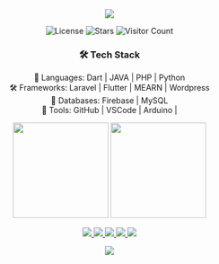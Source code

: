 <div align="center"> <img src="https://capsule-render.vercel.app/api?type=waving&height=250&text=⚡%20[Avishka%20bandara]%20⚡&fontAlign=50&fontAlignY=40&color=gradient&animation=twinkling" /> <br> 

![License](https://img.shields.io/badge/License-MIT-green.svg)
![Stars](https://img.shields.io/github/stars/Avishka-bandara/Avishka-bandara)
![Visitor Count](https://profile-counter.glitch.me/Avishka-bandara/count.svg)


### 🛠 Tech Stack
🧙 Languages: Dart | JAVA | PHP | Python <br>
🛠️ Frameworks: Laravel | Flutter | MEARN | Wordpress <br>
🧠 Databases: Firebase | MySQL <br>
🔧 Tools: GitHub | VSCode | Arduino | 

<p></p>


<p align="center"> 
  <img src="https://github-readme-stats.vercel.app/api?username=Avishka-bandara&show_icons=true&theme=radical" height="170"/> 
  <img src="https://github-readme-streak-stats.herokuapp.com/?user=Avishka-bandara&theme=radical" height="170"/> 
</p>


<p align="center"> 
  <a href="mailto:your-email@gmail.com" target="_blank">
    <img src="https://img.shields.io/badge/Gmail-%23D14836?style=for-the-badge&logo=gmail&logoColor=white"/>
  </a> 
  <a href="https://www.linkedin.com/in/avishka-bandara-49049a232" target="_blank">
    <img src="https://img.shields.io/badge/LinkedIn-%230077B5?style=for-the-badge&logo=linkedin&logoColor=white"/>
  </a> 
  <a href="https://twitter.com/your-twitter" target="_blank">
    <img src="https://img.shields.io/badge/Twitter-%231DA1F2?style=for-the-badge&logo=twitter&logoColor=white"/>
  </a>
 <a href="https://www.facebook.com/avishka.bandara.01" target="_blank">
  <img src="https://img.shields.io/badge/Facebook-%231877F2?style=for-the-badge&logo=facebook&logoColor=white"/>
  </a>
  <a href="https://instagram.com/your-instagram-username" target="_blank">
    <img src="https://img.shields.io/badge/Instagram-%23E4405F?style=for-the-badge&logo=instagram&logoColor=white"/>
  </a>
</p>


<div align="center"> <img src="https://readme-typing-svg.herokuapp.com?font=Fira+Code&size=24&pause=1500&center=true&width=1000&speed=50&lines=The+only+limit+to+our+realization+of+tomorrow+is+our+doubts+of+today;010+0101+1110+01+101+0101010111+00+11000101+10+111+111101+01+11111" /> </div>

